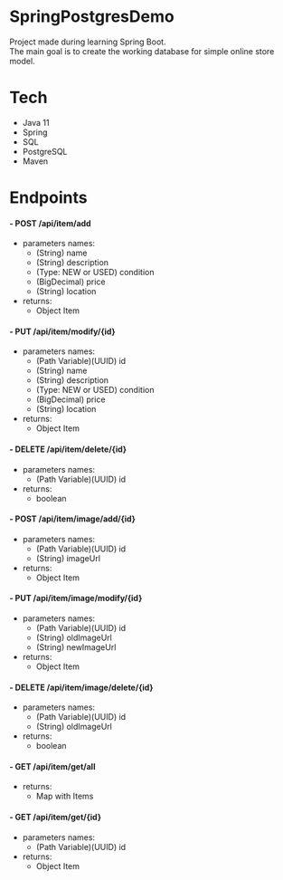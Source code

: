 # SpringPostgresDemo
Project made during learning Spring Boot.<br>
The main goal is to create the working database for simple online store model.
# Tech
- Java 11
- Spring
- SQL
- PostgreSQL
- Maven
# Endpoints

#### - POST /api/item/add<br>
  - parameters names:<br>
    - (String) name
    - (String) description
    - (Type: NEW or USED) condition
    - (BigDecimal) price
    - (String) location
  - returns:
    - Object Item

#### - PUT /api/item/modify/{id}<br>
  - parameters names:<br>
    - (Path Variable)(UUID) id
    - (String) name
    - (String) description
    - (Type: NEW or USED) condition
    - (BigDecimal) price
    - (String) location
  - returns:
    - Object Item

#### - DELETE /api/item/delete/{id}<br>
  - parameters names:<br>
    - (Path Variable)(UUID) id
  - returns:
    - boolean

#### - POST /api/item/image/add/{id}<br>
  - parameters names:
    - (Path Variable)(UUID) id
    - (String) imageUrl
  - returns:
    - Object Item

#### - PUT /api/item/image/modify/{id}<br>
  - parameters names:<br>
    - (Path Variable)(UUID) id
    - (String) oldImageUrl
    - (String) newImageUrl
  - returns:
    - Object Item

#### - DELETE /api/item/image/delete/{id}<br>
  - parameters names:<br>
    - (Path Variable)(UUID) id
    - (String) oldImageUrl
  - returns:
    - boolean

#### - GET /api/item/get/all
  - returns:
    - Map with Items

#### - GET /api/item/get/{id}
  - parameters names:<br>
    - (Path Variable)(UUID) id<br>
  - returns:
    - Object Item
  